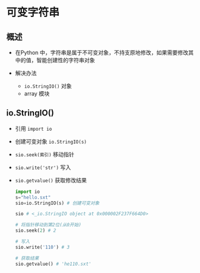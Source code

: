 # 可变字符串

## 概述

+ 在Python 中，字符串是属于不可变对象，不持支原地修改，如果需要修改其中的值，智能创建性的字符串对象
+ 解决办法

  + `io.StringIO()` 对象
  + array 模块

## io.StringIO()

+ 引用 `import io`
+ 创建可变对象 `io.StringIO(s)`
+ `sio.seek(索引)` 移动指针
+ `sio.write('str')` 写入
+ `sio.getvalue()` 获取修改结果

  ```py
  import io
  s="hello.sxt"
  sio=io.StringIO(s) # 创建可变对象

  sio # <_io.StringIO object at 0x000002F237F664D0>

  # 将指针移动到第2位(从0开始)
  sio.seek(2) # 2

  # 写入
  sio.write('110') # 3

  # 获取结果
  sio.getvalue() # 'he110.sxt'
  ```
